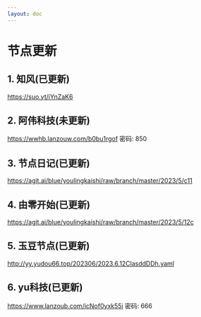 ```yaml
---
layout: doc
---
```

# 节点更新

## 1. 知风(已更新)

  https://suo.yt/iYnZaK6

## 2. 阿伟科技(未更新)

  https://wwhb.lanzouw.com/b0bu1rgof 密码: 850

## 3. 节点日记(已更新)

  https://agit.ai/blue/youlingkaishi/raw/branch/master/2023/5/c11


## 4. 由零开始(已更新)

  https://agit.ai/blue/youlingkaishi/raw/branch/master/2023/5/12c

## 5. 玉豆节点(已更新)

  http://yy.yudou66.top/202306/2023.6.12ClasddDDh.yaml

## 6. yu科技(已更新)

 https://www.lanzoub.com/icNof0yxk55i 密码: 666